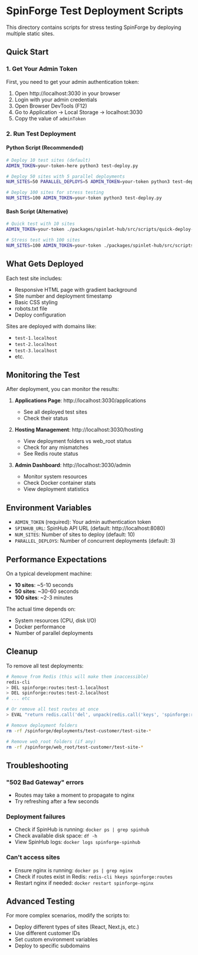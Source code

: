 # SpinForge Test Deployment Scripts

This directory contains scripts for stress testing SpinForge by deploying multiple static sites.

## Quick Start

### 1. Get Your Admin Token

First, you need to get your admin authentication token:

1. Open http://localhost:3030 in your browser
2. Login with your admin credentials
3. Open Browser DevTools (F12)
4. Go to Application → Local Storage → localhost:3030
5. Copy the value of `adminToken`

### 2. Run Test Deployment

#### Python Script (Recommended)
```bash
# Deploy 10 test sites (default)
ADMIN_TOKEN=your-token-here python3 test-deploy.py

# Deploy 50 sites with 5 parallel deployments
NUM_SITES=50 PARALLEL_DEPLOYS=5 ADMIN_TOKEN=your-token python3 test-deploy.py

# Deploy 100 sites for stress testing
NUM_SITES=100 ADMIN_TOKEN=your-token python3 test-deploy.py
```

#### Bash Script (Alternative)
```bash
# Quick test with 10 sites
ADMIN_TOKEN=your-token ./packages/spinlet-hub/src/scripts/quick-deploy-test.sh

# Stress test with 100 sites
NUM_SITES=100 ADMIN_TOKEN=your-token ./packages/spinlet-hub/src/scripts/stress-test.sh
```

## What Gets Deployed

Each test site includes:
- Responsive HTML page with gradient background
- Site number and deployment timestamp
- Basic CSS styling
- robots.txt file
- Deploy configuration

Sites are deployed with domains like:
- `test-1.localhost`
- `test-2.localhost`
- `test-3.localhost`
- etc.

## Monitoring the Test

After deployment, you can monitor the results:

1. **Applications Page**: http://localhost:3030/applications
   - See all deployed test sites
   - Check their status

2. **Hosting Management**: http://localhost:3030/hosting
   - View deployment folders vs web_root status
   - Check for any mismatches
   - See Redis route status

3. **Admin Dashboard**: http://localhost:3030/admin
   - Monitor system resources
   - Check Docker container stats
   - View deployment statistics

## Environment Variables

- `ADMIN_TOKEN` (required): Your admin authentication token
- `SPINHUB_URL`: SpinHub API URL (default: http://localhost:8080)
- `NUM_SITES`: Number of sites to deploy (default: 10)
- `PARALLEL_DEPLOYS`: Number of concurrent deployments (default: 3)

## Performance Expectations

On a typical development machine:
- **10 sites**: ~5-10 seconds
- **50 sites**: ~30-60 seconds  
- **100 sites**: ~2-3 minutes

The actual time depends on:
- System resources (CPU, disk I/O)
- Docker performance
- Number of parallel deployments

## Cleanup

To remove all test deployments:

```bash
# Remove from Redis (this will make them inaccessible)
redis-cli
> DEL spinforge:routes:test-1.localhost
> DEL spinforge:routes:test-2.localhost
# ... etc

# Or remove all test routes at once
> EVAL "return redis.call('del', unpack(redis.call('keys', 'spinforge:routes:test-*')))" 0

# Remove deployment folders
rm -rf /spinforge/deployments/test-customer/test-site-*

# Remove web_root folders (if any)
rm -rf /spinforge/web_root/test-customer/test-site-*
```

## Troubleshooting

### "502 Bad Gateway" errors
- Routes may take a moment to propagate to nginx
- Try refreshing after a few seconds

### Deployment failures
- Check if SpinHub is running: `docker ps | grep spinhub`
- Check available disk space: `df -h`
- View SpinHub logs: `docker logs spinforge-spinhub`

### Can't access sites
- Ensure nginx is running: `docker ps | grep nginx`
- Check if routes exist in Redis: `redis-cli hkeys spinforge:routes`
- Restart nginx if needed: `docker restart spinforge-nginx`

## Advanced Testing

For more complex scenarios, modify the scripts to:
- Deploy different types of sites (React, Next.js, etc.)
- Use different customer IDs
- Set custom environment variables
- Deploy to specific subdomains